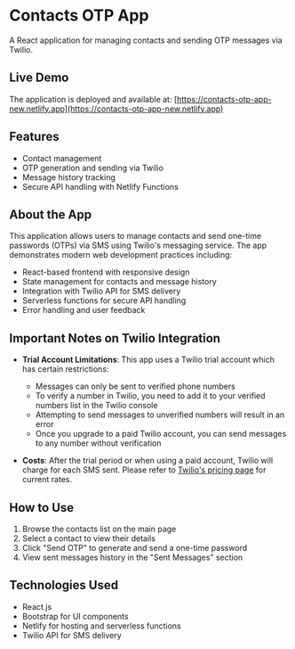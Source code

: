 # Contacts OTP App

A React application for managing contacts and sending OTP messages via Twilio.

## Live Demo

The application is deployed and available at: [https://contacts-otp-app-new.netlify.app](https://contacts-otp-app-new.netlify.app)

## Features

- Contact management
- OTP generation and sending via Twilio
- Message history tracking
- Secure API handling with Netlify Functions

## About the App

This application allows users to manage contacts and send one-time passwords (OTPs) via SMS using Twilio's messaging service. The app demonstrates modern web development practices including:

- React-based frontend with responsive design
- State management for contacts and message history
- Integration with Twilio API for SMS delivery
- Serverless functions for secure API handling
- Error handling and user feedback

## Important Notes on Twilio Integration

- **Trial Account Limitations**: This app uses a Twilio trial account which has certain restrictions:
  - Messages can only be sent to verified phone numbers
  - To verify a number in Twilio, you need to add it to your verified numbers list in the Twilio console
  - Attempting to send messages to unverified numbers will result in an error
  - Once you upgrade to a paid Twilio account, you can send messages to any number without verification

- **Costs**: After the trial period or when using a paid account, Twilio will charge for each SMS sent. Please refer to [Twilio's pricing page](https://www.twilio.com/sms/pricing) for current rates.

## How to Use

1. Browse the contacts list on the main page
2. Select a contact to view their details
3. Click "Send OTP" to generate and send a one-time password
4. View sent messages history in the "Sent Messages" section

## Technologies Used

- React.js
- Bootstrap for UI components
- Netlify for hosting and serverless functions
- Twilio API for SMS delivery